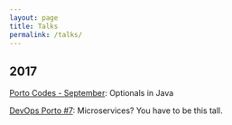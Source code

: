 ```yaml
---
layout: page
title: Talks
permalink: /talks/
---
```


## 2017

[Porto Codes - September](https://www.meetup.com/portocodes/events/242820154/): Optionals in Java
<script async class="speakerdeck-embed" data-id="102134ce6da44d59890f05bb15cf43f4" data-ratio="1.77777777777778" src="//speakerdeck.com/assets/embed.js"></script>

[DevOps Porto #7](https://www.meetup.com/portocodes/events/242820154/): Microservices? You have to be this tall.
<script async class="speakerdeck-embed" data-id="75a3f33615384337a19d5978f7de1142" data-ratio="1.77777777777778" src="//speakerdeck.com/assets/embed.js"></script>
